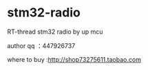 stm32-radio
===========

RT-thread stm32 radio by up mcu

author qq ：447926737

where to buy :http://shop73275611.taobao.com
